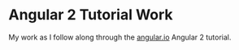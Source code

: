 # Angular 2 Tutorial Work

My work as I follow along through the [angular.io](https://angular.io/) Angular 2 tutorial.
